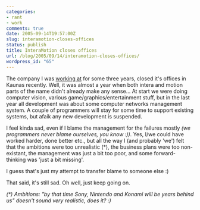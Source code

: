 ```yaml
---
categories:
- rant
- work
comments: true
date: 2005-09-14T19:57:00Z
slug: interamotion-closes-offices
status: publish
title: InteraMotion closes offices
url: /blog/2005/09/14/interamotion-closes-offices/
wordpress_id: "65"
---
```


The company I was [working at](http://aras-p.info/cv.html) for some three years, closed it's offices in Kaunas recently. Well, it was almost a year when both intera and motion parts of the name didn't already make any sense... At start we were doing computer vision, various game/graphics/entertainment stuff, but in the last year all development was about some computer networks management system. A couple of programmers will stay for some time to support existing systems, but afaik any new development is suspended.

I feel kinda sad, even if I blame the management for the failures mostly _(we programmers never blame ourselves, you know :))_. Yes, I/we could have worked harder, done better etc., but all the way I (and probably 'we') felt that the ambitions were too unrealistic (*), the business plans were too non-existant, the management was just a bit too poor, and some forward-thinking was 'just a bit missing'.

I guess that's just my attempt to transfer blame to someone else :)

That said, it's still sad. Oh well, just keep going on.

_(*) Ambitions: "by that time Sony, Nintendo and Konami will be years behind us" doesn't sound very realistic, does it? :)_

